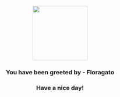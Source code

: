 <p align="center">
            <img src="None" width="150" height="150">
          </p>
          <h3 align="center">You have been greeted by - <b>Floragato</b></h3>
          <h3 align="center">Have a nice day!</h3>
        